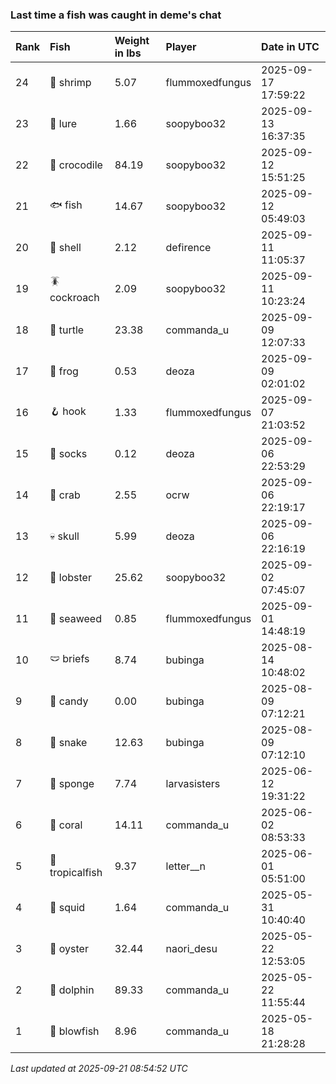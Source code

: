 ### Last time a fish was caught in deme's chat

| Rank | Fish            | Weight in lbs | Player          | Date in UTC         |
|:-----|:----------------|:--------------|:----------------|:--------------------|
| 24   | 🦐 shrimp       | 5.07          | flummoxedfungus | 2025-09-17 17:59:22 |
| 23   | 🎏 lure         | 1.66          | soopyboo32      | 2025-09-13 16:37:35 |
| 22   | 🐊 crocodile    | 84.19         | soopyboo32      | 2025-09-12 15:51:25 |
| 21   | 🐟 fish         | 14.67         | soopyboo32      | 2025-09-12 05:49:03 |
| 20   | 🐚 shell        | 2.12          | defirence       | 2025-09-11 11:05:37 |
| 19   | 🪳 cockroach    | 2.09          | soopyboo32      | 2025-09-11 10:23:24 |
| 18   | 🐢 turtle       | 23.38         | commanda_u      | 2025-09-09 12:07:33 |
| 17   | 🐸 frog         | 0.53          | deoza           | 2025-09-09 02:01:02 |
| 16   | 🪝 hook         | 1.33          | flummoxedfungus | 2025-09-07 21:03:52 |
| 15   | 🧦 socks        | 0.12          | deoza           | 2025-09-06 22:53:29 |
| 14   | 🦀 crab         | 2.55          | ocrw            | 2025-09-06 22:19:17 |
| 13   | 💀 skull        | 5.99          | deoza           | 2025-09-06 22:16:19 |
| 12   | 🦞 lobster      | 25.62         | soopyboo32      | 2025-09-02 07:45:07 |
| 11   | 🌿 seaweed      | 0.85          | flummoxedfungus | 2025-09-01 14:48:19 |
| 10   | 🩲 briefs       | 8.74          | bubinga         | 2025-08-14 10:48:02 |
| 9    | 🍬 candy        | 0.00          | bubinga         | 2025-08-09 07:12:21 |
| 8    | 🐍 snake        | 12.63         | bubinga         | 2025-08-09 07:12:10 |
| 7    | 🧽 sponge       | 7.74          | larvasisters    | 2025-06-12 19:31:22 |
| 6    | 🪸 coral        | 14.11         | commanda_u      | 2025-06-02 08:53:33 |
| 5    | 🐠 tropicalfish | 9.37          | letter__n       | 2025-06-01 05:51:00 |
| 4    | 🦑 squid        | 1.64          | commanda_u      | 2025-05-31 10:40:40 |
| 3    | 🦪 oyster       | 32.44         | naori_desu      | 2025-05-22 12:53:05 |
| 2    | 🐬 dolphin      | 89.33         | commanda_u      | 2025-05-22 11:55:44 |
| 1    | 🐡 blowfish     | 8.96          | commanda_u      | 2025-05-18 21:28:28 |

_Last updated at 2025-09-21 08:54:52 UTC_